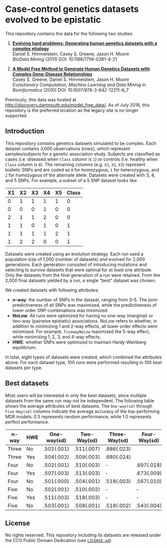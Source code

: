 # Case-control genetics datasets evolved to be epistatic

This repository contains the data for the following two studies:

1. [**Evolving hard problems: Generating human genetics datasets with a complex etiology**](https://doi.org/b44mk9)<br>
Daniel S. Himmelstein, Casey S. Greene, Jason H. Moore<br>
_BioData Mining_ (2011) DOI: 10.1186/1756-0381-4-21

2. [**A Model Free Method to Generate Human Genetics Datasets with Complex Gene-Disease Relationships**](https://doi.org/czh822)<br>
Casey S. Greene, Daniel S. Himmelstein, Jason H. Moore<br>
_Evolutionary Computation, Machine Learning and Data Mining in Bioinformatics_ (2010) DOI: 10.1007/978-3-642-12211-8_7

Previously, this data was hosted at http://discovery.dartmouth.edu/model_free_data/. As of July 2016, this repository is the preferred location as the legacy site is no longer supported.

## Introduction

This repository contains genetics datasets simulated to be complex. Each dataset contains 3,000 observations (rows), which represent samples/subjects for a genetic association study. Subjects are classified as cases (i.e. diseased when `Class` column is `1`) or controls (i.e. healthy when `Class` column is `0`). The remaining columns (e.g. `X1`, `X2`, `X3`) represent biallelic SNPs and are coded as `0` for homozygous, `1` for heterozygous, and `2` for homozygous of the alternate allele. Datasets were created with 3, 4, and 5 SNPs. For example, a subset of a 5 SNP dataset looks like:

| X1 | X2 | X3 | X4 | X5 | Class |
|----|----|----|----|----|-------|
| 0  | 1  | 1  | 1  | 1  | 0     |
| 0  | 0  | 0  | 1  | 0  | 0     |
| 2  | 1  | 1  | 2  | 0  | 0     |
| 1  | 1  | 0  | 1  | 0  | 1     |
| 1  | 1  | 1  | 1  | 2  | 1     |
| 1  | 2  | 2  | 0  | 0  | 1     |

Datasets were created using an evolution strategy. Each run used a population size of 1,000 (number of datasets) and evolved for 2,000 generations. Each generation consisted of introducing mutations and selecting to survive datasets that were optimal for at least one attribute. Only the datasets from the final generation of a run were retained. From the 2,000 final datasets yielded by a run, a single "best" dataset was chosen.

We created datasets with following attributes:

+ **n-way**: the number of SNPs in the dataset, ranging from 3–5. The joint-predictiveness of all SNPs was maximized, while the predictiveness of lower order SNP-combinations was minimized.
+ **NoLow**. All runs were optimized for having no one-way (marginal) or two-way (pairwise epistatic) associations. NoLow refers to whether, in addition to minimizing 1 and 2-way effects, all lower order effects were minimized. For example, `fivewayNoLow` maximized the 5-way effect, while minimizing 1, 2, 3, and 4-way effects.
+ **HWE**: whether SNPs were optimized to maintain Hardy-Weinberg equilibrium.

In total, eight types of datasets were created, which combined the attributes above. For each dataset type, 100 runs were performed resulting in 100 best datasets per type.

## Best datasets

Most users will be interested in only the best datasets, since multiple datasets from the same run may not be independent. The following table shows the average attributes of best datasets. The `One-way(sd)` through `Five-Way(sd)` columns indicate the average accuracy of the top-performing MDR models: 0.5 represents random performance, while 1.0 represents perfect performance.

| n-way | HWE | One-way(sd) | Two-Way(sd) | Three-Way(sd) | Four-Way(sd) | Five-Way(sd) | name       |
|-------|-----|-------------|-------------|---------------|--------------|--------------|-------------------|
| Three | No  | .502(.001)  | .511(.007)  | .886(.023)    |              |              | threewayBests     |
| Three | Yes | .504(.002)  | .509(.003)  | .680(.024)    |              |              | HWthreewayBests   |
| Four  | No  | .502(.001)  | .510(.003)  | -             | .897(.018)   |              | fourwayBests      |
| Four  | Yes | .507(.003)  | .513(.003)  | -             | .673(.009)   |              | HWfourwayBests    |
| Four  | No  | .501(.000)  | .504(.001)  | .518(.003)    | .567(.010)   |              | fourwayNoLowBests |
| Five  | No  | .502(.001)  | .510(.002)  | -             | -            | .895(.009)   | fivewayBests      |
| Five  | Yes | .511(.003)  | .518(.003)  | -             | -            | .693(.008)   | HWfivewayBests    |
| Five  | No  | .503(.001)  | .508(.001)  | .518(.002)    | .543(.004)   | .690(.008)   | fivewayNoLowBests |

## License

No rights reserved. This repository including its datasets are released under the CC0 Public Domain Dedication (see [`LICENSE.md`](LICENSE.md)).
